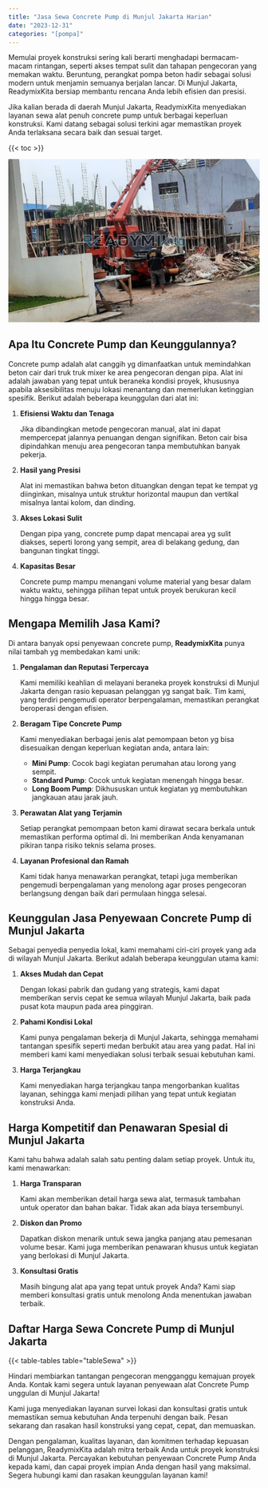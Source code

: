 ```yaml
---
title: "Jasa Sewa Concrete Pump di Munjul Jakarta Harian"
date: "2023-12-31"
categories: "[pompa]"
---
```


Memulai proyek konstruksi sering kali berarti menghadapi bermacam-macam rintangan, seperti akses tempat sulit dan tahapan pengecoran yang memakan waktu. Beruntung, perangkat pompa beton hadir sebagai solusi modern untuk menjamin semuanya berjalan lancar. Di Munjul Jakarta, ReadymixKita bersiap membantu rencana Anda lebih efisien dan presisi.

Jika kalian berada di daerah Munjul Jakarta, ReadymixKita menyediakan layanan sewa alat penuh concrete pump untuk berbagai keperluan konstruksi. Kami datang sebagai solusi terkini agar memastikan proyek Anda terlaksana secara baik dan sesuai target.

{{< toc >}}

![Jasa Sewa Concrete Pump di Munjul Jakarta Harian](/images/pompa/sewa-pompa-15.jpg)

## Apa Itu Concrete Pump dan Keunggulannya?

Concrete pump adalah alat canggih yg dimanfaatkan untuk memindahkan beton cair dari truk truk mixer ke area pengecoran dengan pipa. Alat ini adalah jawaban yang tepat untuk beraneka kondisi proyek, khususnya apabila aksesibilitas menuju lokasi menantang dan memerlukan ketinggian spesifik. Berikut adalah beberapa keunggulan dari alat ini:

1. **Efisiensi Waktu dan Tenaga**

   Jika dibandingkan metode pengecoran manual, alat ini dapat mempercepat jalannya penuangan dengan signifikan. Beton cair bisa dipindahkan menuju area pengecoran tanpa membutuhkan banyak pekerja.

2. **Hasil yang Presisi**

   Alat ini memastikan bahwa beton dituangkan dengan tepat ke tempat yg diinginkan, misalnya untuk struktur horizontal maupun dan vertikal misalnya lantai kolom, dan dinding.

3. **Akses Lokasi Sulit**

   Dengan pipa yang, concrete pump dapat mencapai area yg sulit diakses, seperti lorong yang sempit, area di belakang gedung, dan bangunan tingkat tinggi.

4. **Kapasitas Besar**

   Concrete pump mampu menangani volume material yang besar dalam waktu waktu, sehingga pilihan tepat untuk proyek berukuran kecil hingga hingga besar.

## Mengapa Memilih Jasa Kami?

Di antara banyak opsi penyewaan concrete pump, **ReadymixKita** punya nilai tambah yg membedakan kami unik:

1. **Pengalaman dan Reputasi Terpercaya**

   Kami memiliki keahlian di melayani beraneka proyek konstruksi di Munjul Jakarta dengan rasio kepuasan pelanggan yg sangat baik. Tim kami, yang terdiri pengemudi operator berpengalaman, memastikan perangkat beroperasi dengan efisien.

2. **Beragam Tipe Concrete Pump**

   Kami menyediakan berbagai jenis alat pemompaan beton yg bisa disesuaikan dengan keperluan kegiatan anda, antara lain:
   - **Mini Pump**: Cocok bagi kegiatan perumahan atau lorong yang sempit.
   - **Standard Pump**: Cocok untuk kegiatan menengah hingga besar.
   - **Long Boom Pump**: Dikhususkan untuk kegiatan yg membutuhkan jangkauan atau jarak jauh.

3. **Perawatan Alat yang Terjamin**

   Setiap perangkat pemompaan beton kami dirawat secara berkala untuk memastikan performa optimal di. Ini memberikan Anda kenyamanan pikiran tanpa risiko teknis selama proses.

4. **Layanan Profesional dan Ramah**

   Kami tidak hanya menawarkan perangkat, tetapi juga memberikan pengemudi berpengalaman yang menolong agar proses pengecoran berlangsung dengan baik dari permulaan hingga selesai.

## Keunggulan Jasa Penyewaan Concrete Pump di Munjul Jakarta

Sebagai penyedia penyedia lokal, kami memahami ciri-ciri proyek yang ada di wilayah Munjul Jakarta. Berikut adalah beberapa keunggulan utama kami:

1. **Akses Mudah dan Cepat**

   Dengan lokasi pabrik dan gudang yang strategis, kami dapat memberikan servis cepat ke semua wilayah Munjul Jakarta, baik pada pusat kota maupun pada area pinggiran.

2. **Pahami Kondisi Lokal**

   Kami punya pengalaman bekerja di Munjul Jakarta, sehingga memahami tantangan spesifik seperti medan berbukit atau area yang padat. Hal ini memberi kami kami menyediakan solusi terbaik sesuai kebutuhan kami.

3. **Harga Terjangkau**

   Kami menyediakan harga terjangkau tanpa mengorbankan kualitas layanan, sehingga kami menjadi pilihan yang tepat untuk kegiatan konstruksi Anda.

## Harga Kompetitif dan Penawaran Spesial di Munjul Jakarta

Kami tahu bahwa adalah salah satu penting dalam setiap proyek. Untuk itu, kami menawarkan:

1. **Harga Transparan**

   Kami akan memberikan detail harga sewa alat, termasuk tambahan untuk operator dan bahan bakar. Tidak akan ada biaya tersembunyi.

2. **Diskon dan Promo**

   Dapatkan diskon menarik untuk sewa jangka panjang atau pemesanan volume besar. Kami juga memberikan penawaran khusus untuk kegiatan yang berlokasi di Munjul Jakarta.

3. **Konsultasi Gratis**

   Masih bingung alat apa yang tepat untuk proyek Anda? Kami siap memberi konsultasi gratis untuk menolong Anda menentukan jawaban terbaik.

## Daftar Harga Sewa Concrete Pump di Munjul Jakarta

{{< table-tables table="tableSewa" >}}

Hindari membiarkan tantangan pengecoran mengganggu kemajuan proyek Anda. Kontak kami segera untuk layanan penyewaan alat Concrete Pump unggulan di Munjul Jakarta!

Kami juga menyediakan layanan survei lokasi dan konsultasi gratis untuk memastikan semua kebutuhan Anda terpenuhi dengan baik. Pesan sekarang dan rasakan hasil konstruksi yang cepat, cepat, dan memuaskan.

Dengan pengalaman, kualitas layanan, dan komitmen terhadap kepuasan pelanggan, ReadymixKita adalah mitra terbaik Anda untuk proyek konstruksi di Munjul Jakarta. Percayakan kebutuhan penyewaan Concrete Pump Anda kepada kami, dan capai proyek impian Anda dengan hasil yang maksimal. Segera hubungi kami dan rasakan keunggulan layanan kami!
